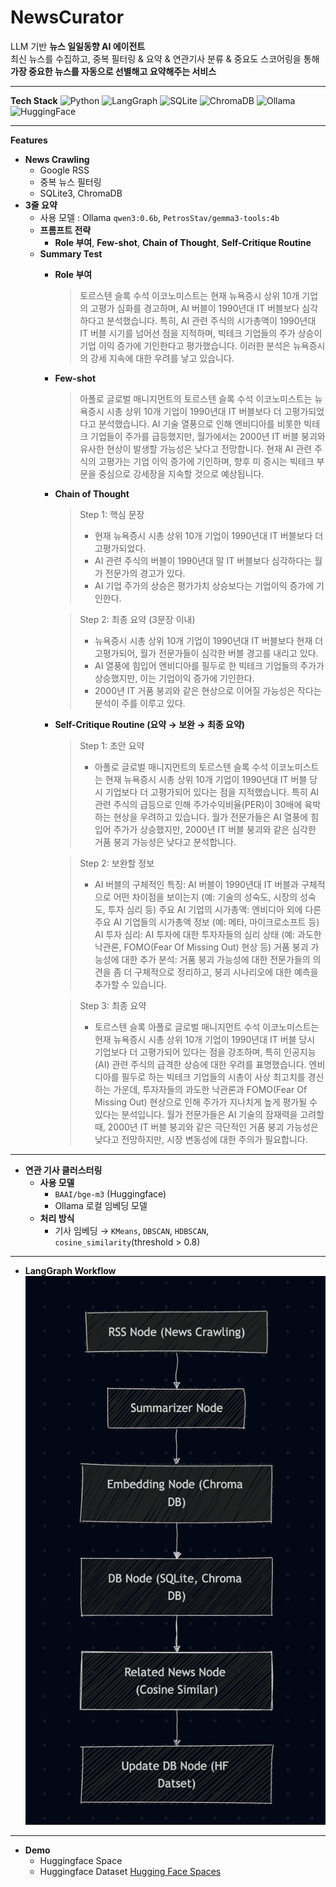 # NewsCurator

LLM 기반 **뉴스 일일동향 AI 에이전트**  
최신 뉴스를 수집하고, 중복 필터링 & 요약 & 연관기사 분류 & 중요도 스코어링을 통해  
**가장 중요한 뉴스를 자동으로 선별해고 요약해주는 서비스**  

---

**Tech Stack**
![Python](https://img.shields.io/badge/Python-3.12-blue?logo=python)
![LangGraph](https://img.shields.io/badge/Framework-LangGraph-green)
![SQLite](https://img.shields.io/badge/DB-SQLite-blue)
![ChromaDB](https://img.shields.io/badge/DB-ChromaDB-purple)
![Ollama](https://img.shields.io/badge/LLM-Ollama-orange)
![HuggingFace](https://img.shields.io/badge/Deploy-HuggingFace-yellow?logo=huggingface)

---
**Features**
- **News Crawling**
  - Google RSS
  - 중복 뉴스 필터링
  - SQLite3, ChromaDB
- **3줄 요약**
  - 사용 모델 : Ollama `qwen3:0.6b`, `PetrosStav/gemma3-tools:4b`
  - **프롬프트 전략**
    - **Role 부여**, **Few-shot**, **Chain of Thought**, **Self-Critique Routine**
  - **Summary Test**
    - **Role 부여**  
      > 토르스텐 슬록 수석 이코노미스트는 현재 뉴욕증시 상위 10개 기업의 고평가 심화를 경고하며, AI 버블이 1990년대 IT 버블보다 심각하다고 분석했습니다. 특히, AI 관련 주식의 시가총액이 1990년대 IT 버블 시기를 넘어선 점을 지적하며, 빅테크 기업들의 주가 상승이 기업 이익 증가에 기인한다고 평가했습니다. 이러한 분석은 뉴욕증시의 강세 지속에 대한 우려를 낳고 있습니다.
    - **Few-shot**
      > 아폴로 글로벌 매니지먼트의 토르스텐 슬록 수석 이코노미스트는 뉴욕증시 시총 상위 10개 기업이 1990년대 IT 버블보다 더 고평가되었다고 분석했습니다. AI 기술 열풍으로 인해 엔비디아를 비롯한 빅테크 기업들이 주가를 급등했지만, 월가에서는 2000년 IT 버블 붕괴와 유사한 현상이 발생할 가능성은 낮다고 전망합니다. 현재 AI 관련 주식의 고평가는 기업 이익 증가에 기인하며, 향후 미 증시는 빅테크 부문을 중심으로 강세장을 지속할 것으로 예상됩니다.
    - **Chain of Thought**
      > Step 1: 핵심 문장
      >  - 현재 뉴욕증시 시총 상위 10개 기업이 1990년대 IT 버블보다 더 고평가되었다.  
      >  - AI 관련 주식의 버블이 1990년대 말 IT 버블보다 심각하다는 월가 전문가의 경고가 있다.  
      >  - AI 기업 주가의 상승은 평가가치 상승보다는 기업이익 증가에 기인한다.  
      
      > Step 2: 최종 요약 (3문장 이내)
      >  - 뉴욕증시 시총 상위 10개 기업이 1990년대 IT 버블보다 현재 더 고평가되어, 월가 전문가들이 심각한 버블 경고를 내리고 있다.  
      >  - AI 열풍에 힘입어 엔비디아를 필두로 한 빅테크 기업들의 주가가 상승했지만, 이는 기업이익 증가에 기인한다.  
      >  - 2000년 IT 거품 붕괴와 같은 현상으로 이어질 가능성은 작다는 분석이 주를 이루고 있다.  
    - **Self-Critique Routine (요약 → 보완 → 최종 요약)**
        > Step 1: 초안 요약 
        > - 아폴로 글로벌 매니지먼트의 토르스텐 슬록 수석 이코노미스트는 현재 뉴욕증시 시총 상위 10개 기업이 1990년대 IT 버블 당시 기업보다 더 고평가되어 있다는 점을 지적했습니다. 특히 AI 관련 주식의 급등으로 인해 주가수익비율(PER)이 30배에 육박하는 현상을 우려하고 있습니다. 월가 전문가들은 AI 열풍에 힘입어 주가가 상승했지만, 2000년 IT 버블 붕괴와 같은 심각한 거품 붕괴 가능성은 낮다고 분석합니다.

        > Step 2: 보완할 정보
        > - AI 버블의 구체적인 특징: AI 버블이 1990년대 IT 버블과 구체적으로 어떤 차이점을 보이는지 (예: 기술의 성숙도, 시장의 성숙도, 투자 심리 등)
        > 주요 AI 기업의 시가총액: 엔비디아 외에 다른 주요 AI 기업들의 시가총액 정보 (예: 메타, 마이크로소프트 등)
        > AI 투자 심리: AI 투자에 대한 투자자들의 심리 상태 (예: 과도한 낙관론, FOMO(Fear Of Missing Out) 현상 등)
        > 거품 붕괴 가능성에 대한 추가 분석: 거품 붕괴 가능성에 대한 전문가들의 의견을 좀 더 구체적으로 정리하고, 붕괴 시나리오에 대한 예측을 추가할 수 있습니다.

        > Step 3: 최종 요약
        > - 토르스텐 슬록 아폴로 글로벌 매니지먼트 수석 이코노미스트는 현재 뉴욕증시 시총 상위 10개 기업이 1990년대 IT 버블 당시 기업보다 더 고평가되어 있다는 점을 강조하며, 특히 인공지능(AI) 관련 주식의 급격한 상승에 대한 우려를 표명했습니다. 엔비디아를 필두로 하는 빅테크 기업들의 시총이 사상 최고치를 경신하는 가운데, 투자자들의 과도한 낙관론과 FOMO(Fear Of Missing Out) 현상으로 인해 주가가 지나치게 높게 평가될 수 있다는 분석입니다. 월가 전문가들은 AI 기술의 잠재력을 고려할 때, 2000년 IT 버블 붕괴와 같은 극단적인 거품 붕괴 가능성은 낮다고 전망하지만, 시장 변동성에 대한 주의가 필요합니다.

---

- **연관 기사 클러스터링**
  - **사용 모델**
    - `BAAI/bge-m3` (Huggingface)
    - Ollama 로컬 임베딩 모델
  - **처리 방식**
    - 기사 임베딩 → `KMeans`, `DBSCAN`, `HDBSCAN`, `cosine_similarity`(threshold > 0.8)

---
- **LangGraph Workflow**
![LangGraph Workflow](./NewsCurator_Mermaidchart.png)


---

- **Demo**
  - Huggingface Space
  - Huggingface Dataset
[Hugging Face Spaces](https://huggingface.co/spaces/HSJay/NewsCurator)  
